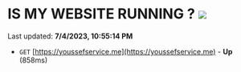 # IS MY WEBSITE RUNNING ? [![](https://img.shields.io/static/v1?label=Sponsor&message=%E2%9D%A4&logo=GitHub&color=%23fe8e86)](https://github.com/sponsors/<username>)

Last updated: **7/4/2023, 10:55:14 PM**

- `GET` [https://youssefservice.me](https://youssefservice.me) - **Up** (858ms)
